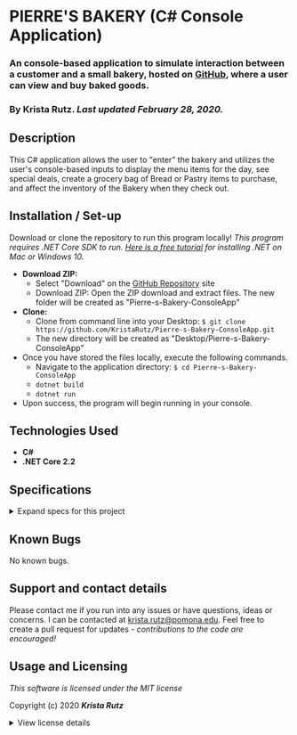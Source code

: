 # PIERRE'S BAKERY (C# Console Application)

### An console-based application to simulate interaction between a customer and a small bakery, hosted on [GitHub](https://github.com/KristaRutz/Pierre-s-Bakery-ConsoleApp/), where a user can view and buy baked goods.


### By **Krista Rutz**. _Last updated February 28, 2020._

## Description

This C# application allows the user to "enter" the bakery and utilizes the user's console-based inputs to display the menu items for the day, see special deals, create a grocery bag of Bread or Pastry items to purchase, and affect the inventory of the Bakery when they check out.

## Installation / Set-up

Download or clone the repository to run this program locally! _This program requires .NET Core SDK to run. [Here is a free tutorial](https://www.learnhowtoprogram.com/c-and-net/getting-started-with-c/installing-c-and-net) for installing .NET on Mac or Windows 10._

* **Download ZIP:**
  * Select "Download" on the [GitHub Repository](https://github.com/KristaRutz/Pierre-s-Bakery-ConsoleApp.git) site 
  * Download ZIP: Open the ZIP download and extract files. The new folder will be created as "Pierre-s-Bakery-ConsoleApp"
* **Clone:**
  * Clone from command line into your Desktop: ```$ git clone https://github.com/KristaRutz/Pierre-s-Bakery-ConsoleApp.git```
  * The new directory will be created as "Desktop/Pierre-s-Bakery-ConsoleApp"
* Once you have stored the files locally, execute the following commands. 
  * Navigate to the application directory: ```$ cd Pierre-s-Bakery-ConsoleApp```
  * ```dotnet build```
  * ```dotnet run```
* Upon success, the program will begin running in your console.

## Technologies Used

* **C#**
* **.NET Core 2.2**

## Specifications
<details>
  <summary>Expand specs for this project</summary>

| Spec | Example Input | Expected Output |
| :-------------     | :------------- | :------------- |
||||

</details>

## Known Bugs

No known bugs.

## Support and contact details

Please contact me if you run into any issues or have questions, ideas or concerns.  I can be contacted at <krista.rutz@pomona.edu>. Feel free to create a pull request for updates - _contributions to the code are encouraged!_

## Usage and Licensing

*This software is licensed under the MIT license*

Copyright (c) 2020 **_Krista Rutz_**

<details>
  <summary>View license details</summary>

Permission is hereby granted, free of charge, to any person obtaining a copy of this software and associated documentation files (the "Software"), to deal in the Software without restriction, including without limitation the rights to use, copy, modify, merge, publish, distribute, sublicense, and/or sell copies of the Software, and to permit persons to whom the Software is furnished to do so, subject to the following conditions:

The above copyright notice and this permission notice shall be included in all copies or substantial portions of the Software.

THE SOFTWARE IS PROVIDED "AS IS", WITHOUT WARRANTY OF ANY KIND, EXPRESS OR IMPLIED, INCLUDING BUT NOT LIMITED TO THE WARRANTIES OF MERCHANTABILITY, FITNESS FOR A PARTICULAR PURPOSE AND NONINFRINGEMENT. IN NO EVENT SHALL THE AUTHORS OR COPYRIGHT HOLDERS BE LIABLE FOR ANY CLAIM, DAMAGES OR OTHER LIABILITY, WHETHER IN AN ACTION OF CONTRACT, TORT OR OTHERWISE, ARISING FROM, OUT OF OR IN CONNECTION WITH THE SOFTWARE OR THE USE OR OTHER DEALINGS IN THE SOFTWARE.
</details>
